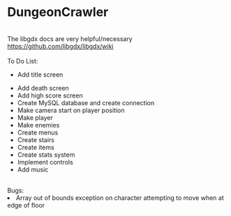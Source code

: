 # DungeonCrawler
<br>The libgdx docs are very helpful/necessary
<br>https://github.com/libgdx/libgdx/wiki
<br>
<br>To Do List:
<br><ul><li>Add title screen</li>
<li>Add death screen</li>
<li>Add high score screen</li>
<li>Create MySQL database and create connection</li>
<li>Make camera start on player position</li>
<li>Make player</li>
<li>Make enemies</li>
<li>Create menus</li>
<li>Create stairs</li>
<li>Create items</li>
<li>Create stats system</li>
<li>Implement controls</li>
<li>Add music</li></ul>
<br>Bugs:
<li>Array out of bounds exception on character attempting to move when at edge of floor</li>
<ul></ul>
